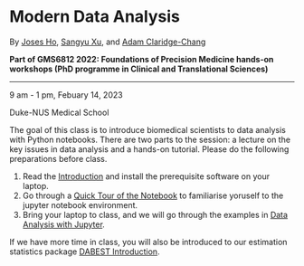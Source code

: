 Modern Data Analysis
================

<!-- WARNING: THIS FILE WAS AUTOGENERATED! DO NOT EDIT! -->

By [Joses Ho](https://twitter.com/jacuzzijo), [Sangyu
Xu](https://xusangyu.com/), and [Adam
Claridge-Chang](http://www.claridgechang.net/)

**Part of GMS6812 2022: Foundations of Precision Medicine hands-on
workshops (PhD programme in Clinical and Translational Sciences)**

------------------------------------------------------------------------

9 am - 1 pm, Febuary 14, 2023

Duke-NUS Medical School

The goal of this class is to introduce biomedical scientists to data
analysis with Python notebooks. There are two parts to the session: a
lecture on the key issues in data analysis and a hands-on tutorial.
Please do the following preparations before class.

1.  Read the [Introduction](introduction.html) and install the
    prerequisite software on your laptop.
2.  Go through a [Quick Tour of the
    Notebook](quick_tour_of_the_notebook.html) to familiarise yoruself
    to the jupyter notebook environment.
3.  Bring your laptop to class, and we will go through the examples in
    [Data Analysis with
    Jupyter](data_analysis_with_jupyter_and_python.html).

If we have more time in class, you will also be introduced to our
estimation statistics package [DABEST
Introduction](dabest_introduction.html).
